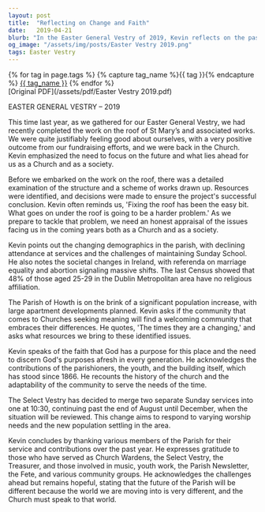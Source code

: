 ```yaml
---
layout: post
title:  "Reflecting on Change and Faith"
date:   2019-04-21
blurb: "In the Easter General Vestry of 2019, Kevin reflects on the past achievements and challenges faced by the church, emphasizing the need for a forward-looking approach. He discusses the decline in church attendance and the rapid societal changes, urging the community to embrace faith and adapt to serve the evolving needs of the parish. Kevin highlights the importance of engaging with the youth, reevaluating worship practices, and being open to change while maintaining the core values of faith and community."
og_image: "/assets/img/posts/Easter Vestry 2019.png"
tags: Easter Vestry
---    
```

<div class="tag-pills">
  {% for tag in page.tags %}
    {% capture tag_name %}{{ tag }}{% endcapture %}
    <a href="{{ site.baseurl }}/tag/{{ tag_name }}" class="tag-pill">{{ tag_name }}</a>
  {% endfor %}
</div>
[Original PDF](/assets/pdf/Easter Vestry 2019.pdf)

EASTER GENERAL VESTRY – 2019

This time last year, as we gathered for our Easter General Vestry, we had recently completed the work on the roof of St Mary’s and associated works. We were quite justifiably feeling good about ourselves, with a very positive outcome from our fundraising efforts, and we were back in the Church. Kevin emphasized the need to focus on the future and what lies ahead for us as a Church and as a society.

Before we embarked on the work on the roof, there was a detailed examination of the structure and a scheme of works drawn up. Resources were identified, and decisions were made to ensure the project's successful conclusion. Kevin often reminds us, 'Fixing the roof has been the easy bit. What goes on under the roof is going to be a harder problem.' As we prepare to tackle that problem, we need an honest appraisal of the issues facing us in the coming years both as a Church and as a society.

Kevin points out the changing demographics in the parish, with declining attendance at services and the challenges of maintaining Sunday School. He also notes the societal changes in Ireland, with referenda on marriage equality and abortion signaling massive shifts. The last Census showed that 48% of those aged 25-29 in the Dublin Metropolitan area have no religious affiliation.

The Parish of Howth is on the brink of a significant population increase, with large apartment developments planned. Kevin asks if the community that comes to Churches seeking meaning will find a welcoming community that embraces their differences. He quotes, 'The times they are a changing,' and asks what resources we bring to these identified issues.

Kevin speaks of the faith that God has a purpose for this place and the need to discern God's purposes afresh in every generation. He acknowledges the contributions of the parishioners, the youth, and the building itself, which has stood since 1866. He recounts the history of the church and the adaptability of the community to serve the needs of the time.

The Select Vestry has decided to merge two separate Sunday services into one at 10:30, continuing past the end of August until December, when the situation will be reviewed. This change aims to respond to varying worship needs and the new population settling in the area.

Kevin concludes by thanking various members of the Parish for their service and contributions over the past year. He expresses gratitude to those who have served as Church Wardens, the Select Vestry, the Treasurer, and those involved in music, youth work, the Parish Newsletter, the Fete, and various community groups. He acknowledges the challenges ahead but remains hopeful, stating that the future of the Parish will be different because the world we are moving into is very different, and the Church must speak to that world.

